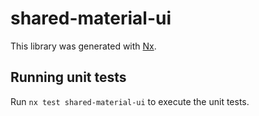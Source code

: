 # shared-material-ui

This library was generated with [Nx](https://nx.dev).

## Running unit tests

Run `nx test shared-material-ui` to execute the unit tests.

